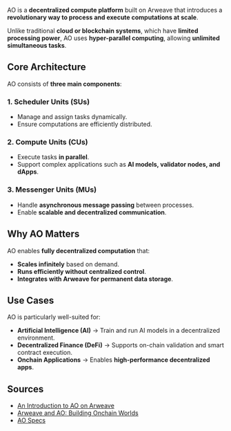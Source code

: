 AO is a **decentralized compute platform** built on Arweave that introduces a **revolutionary way to process and execute computations at scale**.

Unlike traditional **cloud or blockchain systems**, which have **limited processing power**, AO uses **hyper-parallel computing**, allowing **unlimited simultaneous tasks**.

## **Core Architecture**
AO consists of **three main components**:

### **1. Scheduler Units (SUs)**
- Manage and assign tasks dynamically.
- Ensure computations are efficiently distributed.

### **2. Compute Units (CUs)**
- Execute tasks **in parallel**.
- Support complex applications such as **AI models, validator nodes, and dApps**.

### **3. Messenger Units (MUs)**
- Handle **asynchronous message passing** between processes.
- Enable **scalable and decentralized communication**.

## **Why AO Matters**
AO enables **fully decentralized computation** that:
- **Scales infinitely** based on demand.
- **Runs efficiently without centralized control**.
- **Integrates with Arweave for permanent data storage**.

## **Use Cases**
AO is particularly well-suited for:
- **Artificial Intelligence (AI)** → Train and run AI models in a decentralized environment.
- **Decentralized Finance (DeFi)** → Supports on-chain validation and smart contract execution.
- **Onchain Applications** → Enables **high-performance decentralized apps**.

## **Sources**
- [An Introduction to AO on Arweave](https://mirror.xyz/jonnyringo.eth/O4brlNpgarwI8jn_e73pIFuUEdNCs7vs9l1vtcWWQLo)
- [Arweave and AO: Building Onchain Worlds](https://x.com/onlyarweave/status/1866971929179197847)
- [AO Specs](https://cookbook_ao.g8way.io/concepts/specs.html)